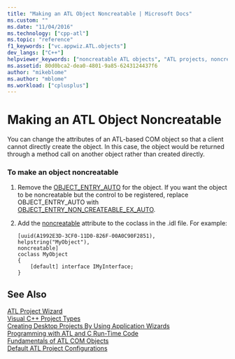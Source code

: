 ```yaml
---
title: "Making an ATL Object Noncreatable | Microsoft Docs"
ms.custom: ""
ms.date: "11/04/2016"
ms.technology: ["cpp-atl"]
ms.topic: "reference"
f1_keywords: ["vc.appwiz.ATL.objects"]
dev_langs: ["C++"]
helpviewer_keywords: ["noncreatable ATL objects", "ATL projects, noncreatable objects"]
ms.assetid: 80d0bca2-dea0-4801-9a85-6243124437f6
author: "mikeblome"
ms.author: "mblome"
ms.workload: ["cplusplus"]
---
```

# Making an ATL Object Noncreatable

You can change the attributes of an ATL-based COM object so that a client cannot directly create the object. In this case, the object would be returned through a method call on another object rather than created directly.

### To make an object noncreatable

1. Remove the [OBJECT_ENTRY_AUTO](object-map-macros.md#object_entry_auto) for the object. If you want the object to be noncreatable but the control to be registered, replace OBJECT_ENTRY_AUTO with [OBJECT_ENTRY_NON_CREATEABLE_EX_AUTO](object-map-macros.md#object_entry_non_createable_ex_auto).

2. Add the [noncreatable](../../windows/noncreatable.md) attribute to the coclass in the .idl file. For example:

    ```  
    [uuid(A1992E3D-3CF0-11D0-826F-00A0C90F2851), 
    helpstring("MyObject"), 
    noncreatable]  
    coclass MyObject  
    {  
        [default] interface IMyInterface;  
    }  
    ```

## See Also

[ATL Project Wizard](../../atl/reference/atl-project-wizard.md)   
[Visual C++ Project Types](../../ide/visual-cpp-project-types.md)   
[Creating Desktop Projects By Using Application Wizards](../../ide/creating-desktop-projects-by-using-application-wizards.md)   
[Programming with ATL and C Run-Time Code](../../atl/programming-with-atl-and-c-run-time-code.md)   
[Fundamentals of ATL COM Objects](../../atl/fundamentals-of-atl-com-objects.md)   
[Default ATL Project Configurations](../../atl/reference/default-atl-project-configurations.md)

